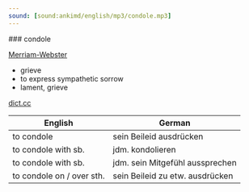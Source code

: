 ```yaml
---
sound: [sound:ankimd/english/mp3/condole.mp3]
---
```


\### condole

[Merriam-Webster](https://www.merriam-webster.com/dictionary/condole)

- grieve
- to express sympathetic sorrow
- lament, grieve

[dict.cc](https://www.dict.cc/condole)

| English        | German       |
| -------------- | ------------ |
| to condole | sein Beileid ausdrücken |
| to condole with sb. | jdm. kondolieren |
| to condole with sb. | jdm. sein Mitgefühl aussprechen |
| to condole on / over sth. | sein Beileid zu etw. ausdrücken |
